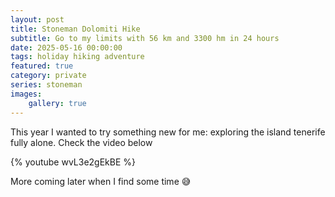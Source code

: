 ```yaml
---
layout: post
title: Stoneman Dolomiti Hike
subtitle: Go to my limits with 56 km and 3300 hm in 24 hours
date: 2025-05-16 00:00:00
tags: holiday hiking adventure
featured: true
category: private
series: stoneman
images:
    gallery: true
---
```


This year I wanted to try something new for me: exploring the island tenerife fully alone. Check the video below

{% youtube wvL3e2gEkBE %}

More coming later when I find some time 😅